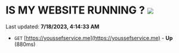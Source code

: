# IS MY WEBSITE RUNNING ? [![](https://img.shields.io/static/v1?label=Sponsor&message=%E2%9D%A4&logo=GitHub&color=%23fe8e86)](https://github.com/sponsors/<username>)

Last updated: **7/18/2023, 4:14:33 AM**

- `GET` [https://youssefservice.me](https://youssefservice.me) - **Up** (880ms)

